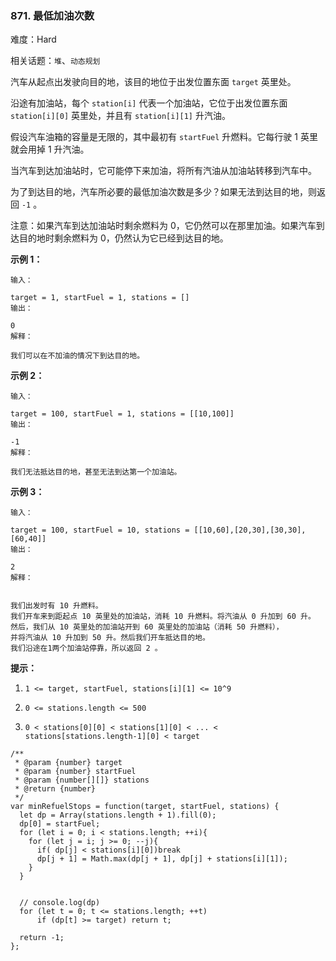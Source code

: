 ### 871. 最低加油次数

难度：Hard

相关话题：`堆`、`动态规划`

汽车从起点出发驶向目的地，该目的地位于出发位置东面  `target` 英里处。



沿途有加油站，每个 `station[i]` 代表一个加油站，它位于出发位置东面 `station[i][0]` 英里处，并且有 `station[i][1]` 升汽油。



假设汽车油箱的容量是无限的，其中最初有 `startFuel` 升燃料。它每行驶 1 英里就会用掉 1 升汽油。



当汽车到达加油站时，它可能停下来加油，将所有汽油从加油站转移到汽车中。



为了到达目的地，汽车所必要的最低加油次数是多少？如果无法到达目的地，则返回  `-1`  。



注意：如果汽车到达加油站时剩余燃料为 0，它仍然可以在那里加油。如果汽车到达目的地时剩余燃料为 0，仍然认为它已经到达目的地。







**示例 1：** 





```
输入：

target = 1, startFuel = 1, stations = []
输出：

0
解释：

我们可以在不加油的情况下到达目的地。

```


**示例 2：** 





```
输入：

target = 100, startFuel = 1, stations = [[10,100]]
输出：

-1
解释：

我们无法抵达目的地，甚至无法到达第一个加油站。

```


**示例 3：** 





```
输入：

target = 100, startFuel = 10, stations = [[10,60],[20,30],[30,30],[60,40]]
输出：

2
解释：


我们出发时有 10 升燃料。
我们开车来到距起点 10 英里处的加油站，消耗 10 升燃料。将汽油从 0 升加到 60 升。
然后，我们从 10 英里处的加油站开到 60 英里处的加油站（消耗 50 升燃料），
并将汽油从 10 升加到 50 升。然后我们开车抵达目的地。
我们沿途在1两个加油站停靠，所以返回 2 。

```






**提示：** 




1.  `1 <= target, startFuel, stations[i][1] <= 10^9` 

2.  `0 <= stations.length <= 500` 

3.  `0 < stations[0][0] < stations[1][0] < ... < stations[stations.length-1][0] < target` 






```
/**
 * @param {number} target
 * @param {number} startFuel
 * @param {number[][]} stations
 * @return {number}
 */
var minRefuelStops = function(target, startFuel, stations) {
  let dp = Array(stations.length + 1).fill(0);
  dp[0] = startFuel;
  for (let i = 0; i < stations.length; ++i){
    for (let j = i; j >= 0; --j){
      if( dp[j] < stations[i][0])break
      dp[j + 1] = Math.max(dp[j + 1], dp[j] + stations[i][1]);
    }
  }

          
  // console.log(dp)
  for (let t = 0; t <= stations.length; ++t)
      if (dp[t] >= target) return t;

  return -1;
};



```

